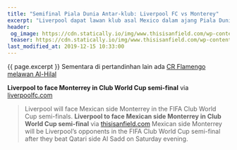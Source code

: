 ```yaml
---
title: "Semifinal Piala Dunia Antar-klub: Liverpool FC vs Monterey"
excerpt: "Liverpool dapat lawan klub asal Mexico dalam ajang Piala Dunia Antar-klub dalam laga semi-final yang di gelar di Qatar."
header:
 og_image: https://cdn.statically.io/img/www.thisisanfield.com/wp-content/uploads/P2019-12-14-FIFACWC_Monterrey_Al_Sadd-3.jpg
 teaser: https://cdn.statically.io/img/www.thisisanfield.com/wp-content/uploads/P2019-12-14-FIFACWC_Monterrey_Al_Sadd-3-324x235.jpg"
last_modified_at: 2019-12-15 10:33:00
---
```

{{ page.excerpt }} Sementara di pertandinhan lain ada [CR Flamengo melawan Al-Hilal](/streaming/cwc-flamengo-vs-al-hilal/)

**Liverpool to face Monterrey in Club World Cup semi-final** via [liverpoolfc.com](https://www.liverpoolfc.com/news/first-team/378061-liverpool-to-face-monterrey-in-club-world-cup-semi-final)
> Liverpool will face Mexican side Monterrey in the FIFA Club World Cup semi-finals.
**Liverpool to face Mexican side Monterrey in Club World Cup semi-final** via [thisisanfield.com](https://www.thisisanfield.com/2019/12/liverpool-to-face-mexican-side-monterrey-in-club-world-cup-semi-final/)
> Mexican side Monterrey will be Liverpool’s opponents in the FIFA Club World Cup semi-final after they beat Qatari side Al Sadd on Saturday evening.

